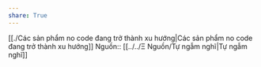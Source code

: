 ```yaml
---
share: True
---
```

[[./Các sản phẩm no code đang trở thành xu hướng|Các sản phẩm no code đang trở thành xu hướng]]
Nguồn:: [[../../Ξ Nguồn/Tự ngẫm nghĩ|Tự ngẫm nghĩ]]
